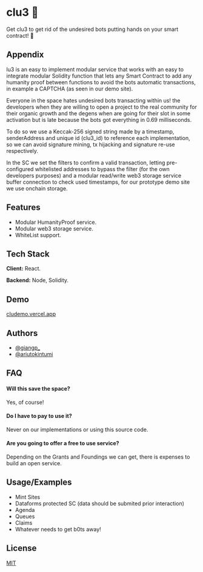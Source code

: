 
# clu3 🤖

Get clu3 to get rid of the undesired bots putting hands on your smart contract! 🤖

## Appendix

lu3 is an easy to implement modular service that works with an easy to integrate modular Solidity function that lets any Smart Contract to add any humanity proof between functions to avoid the bots automatic transactions, in example a CAPTCHA (as seen in our demo site).

Everyone in the space hates undesired bots transacting within us! the developers when they are willing to open a project to the real community for their organic growth and the degens when are going for their slot in some activation but is late because the bots got everything in 0.69 milliseconds.

To do so we use a Keccak-256 signed string made by a timestamp, senderAddress and unique id (clu3_id) to reference each implementation, so we can avoid signature mining, tx hijacking and signature re-use respectively.

In the SC we set the filters to confirm a valid transaction, letting pre-configured whitelisted addresses to bypass the filter (for the own developers purposes) and a modular read/write web3 storage service buffer connection to check used timestamps, for our prototype demo site we use onchain storage.

## Features

- Modular HumanityProof service.
- Modular web3 storage service.
- WhiteList support.

## Tech Stack

**Client:** React.

**Backend:** Node, Solidity.

    
## Demo

[cludemo.vercel.app](https://cludemo.vercel.app/)


## Authors

- [@giangp_](https://twitter.com/giangp_)
- [@ariutokintumi](https://twitter.com/ariutokintumi)


## FAQ

#### Will this save the space?

Yes, of course!

#### Do I have to pay to use it?

Never on our implementations or using this source code.

#### Are you going to offer a free to use service?

Depending on the Grants and Foundings we can get, there is expenses to build an open service.

## Usage/Examples

- Mint Sites
- Dataforms protected SC (data should be submited prior interaction)
- Agenda
- Queues
- Claims
- Whatever needs to get b0ts away!

## License

[MIT](https://choosealicense.com/licenses/mit/)

